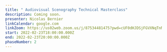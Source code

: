 ```yaml
---
title: " Audiovisual Scenography Technical Masterclass"
description: Coming soon.
presenter: Nicolas Bernier
linkCalendar: google.com
linkZoom: https://us02web.zoom.us/j/87534481475?pwd=cUF0dHJDSjFGVXNqTnNiNm9HSC9NUT09
start: 2022-02-23T18:00:00.000Z
end: 2022-02-23T20:00:00.000Z
phaseNumber: 2
---
```

